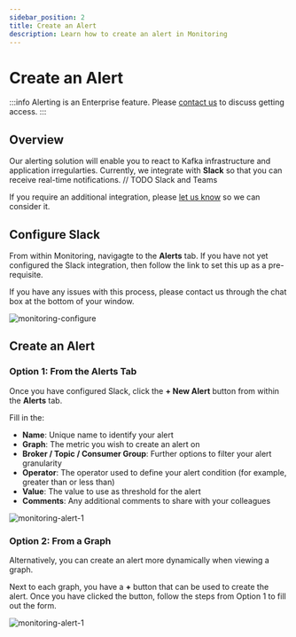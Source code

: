 ```yaml
---
sidebar_position: 2
title: Create an Alert
description: Learn how to create an alert in Monitoring
---
```


# Create an Alert

:::info
Alerting is an Enterprise feature. Please [contact us](https://www.conduktor.io/contact) to discuss getting access.
:::

## Overview

Our alerting solution will enable you to react to Kafka infrastructure and application irregularties. Currently, we integrate with **Slack** so that you can receive real-time notifications. // TODO Slack and Teams

If you require an additional integration, please [let us know](https://product.conduktor.help/tabs/1-in-development) so we can consider it.

## Configure Slack

From within Monitoring, navigagte to the **Alerts** tab. If you have not yet configured the Slack integration, then follow the link to set this up as a pre-requisite.

If you have any issues with this process, please contact us through the chat box at the bottom of your window.

![monitoring-configure](/img/monitoring/monitoring-configure.png)

## Create an Alert

### Option 1: From the Alerts Tab

Once you have configured Slack, click the **+ New Alert** button from within the **Alerts** tab.

Fill in the:

- **Name**: Unique name to identify your alert
- **Graph**: The metric you wish to create an alert on
- **Broker / Topic / Consumer Group**: Further options to filter your alert granularity
- **Operator**: The operator used to define your alert condition (for example, greater than or less than)
- **Value**: The value to use as threshold for the alert
- **Comments**: Any additional comments to share with your colleagues

![monitoring-alert-1](/img/monitoring/monitoring-alert-1.png)

### Option 2: From a Graph

Alternatively, you can create an alert more dynamically when viewing a graph.

Next to each graph, you have a **+** button that can be used to create the alert. Once you have clicked the button, follow the steps from Option 1 to fill out the form.

![monitoring-alert-1](/img/monitoring/monitoring-alert-2.png)
